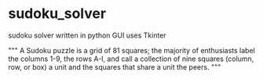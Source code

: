 # sudoku_solver
sudoku solver written in python
GUI uses Tkinter

"""
A Sudoku puzzle is a grid of 81 squares; the majority of enthusiasts label the columns 1-9, the rows A-I, 
and call a collection of nine squares (column, row, or box) a unit and the squares that share a unit the peers. 
"""
